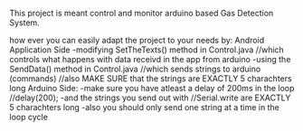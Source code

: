 This project is meant  control and monitor arduino based Gas Detection System.

how ever you can easily adapt the project to your needs by:
Android Application Side
        -modifying SetTheTexts() method in Control.java //which controls what happens with data receivd in the app from arduino
        -using the SendData() method in Control.java //which sends strings to arduino (commands) 
                                                    //also MAKE SURE that the strings are EXACTLY 5 charachters long
Arduino Side:
         -make sure you have atleast a delay of 200ms in the loop //delay(200);
         -and the strings you send out with //Serial.write are EXACTLY 5 charachters long
         -also you should only send one string at a time in the loop cycle



